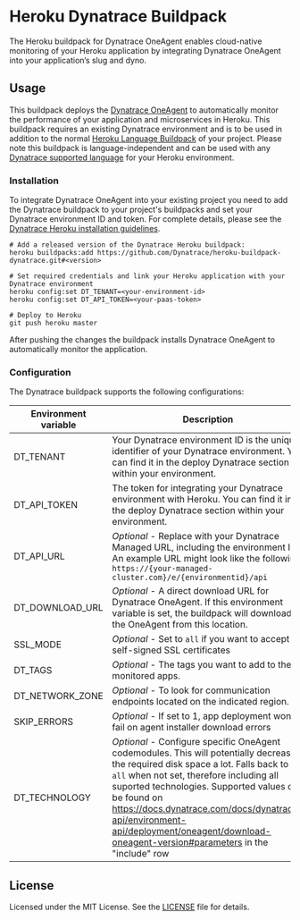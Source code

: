 # Heroku Dynatrace Buildpack

The Heroku buildpack for Dynatrace OneAgent enables cloud-native monitoring of your Heroku application by integrating Dynatrace OneAgent into your application’s slug and dyno.

## Usage

This buildpack deploys the [Dynatrace OneAgent] to automatically monitor the performance of your application and microservices in Heroku. This buildpack requires an existing Dynatrace environment and is to be used in addition to the normal [Heroku Language Buildpack] of your project. Please note this buildpack is language-independent and can be used with any [Dynatrace supported language](https://www.dynatrace.com/support/help/technology-support#applications-services-and-databases) for your Heroku environment.

### Installation

To integrate Dynatrace OneAgent into your existing project you need to add the Dynatrace buildpack to your project's buildpacks and set your Dynatrace environment ID and token. For complete details, please see the [Dynatrace Heroku installation guidelines](https://www.dynatrace.com/support/help/how-to-use-dynatrace/infrastructure-monitoring/cloud-platform-monitoring/heroku-monitoring).

```shell
# Add a released version of the Dynatrace Heroku buildpack:
heroku buildpacks:add https://github.com/Dynatrace/heroku-buildpack-dynatrace.git#<version>

# Set required credentials and link your Heroku application with your Dynatrace environment
heroku config:set DT_TENANT=<your-environment-id>
heroku config:set DT_API_TOKEN=<your-paas-token>

# Deploy to Heroku
git push heroku master
```

After pushing the changes the buildpack installs Dynatrace OneAgent to automatically monitor the application.

### Configuration

The Dynatrace buildpack supports the following configurations:

| Environment variable | Description|
| --- | --- |
| DT_TENANT | Your Dynatrace environment ID is the unique identifier of your Dynatrace environment. You can find it in the deploy Dynatrace section within your environment. |
| DT_API_TOKEN | The token for integrating your Dynatrace environment with Heroku. You can find it in the deploy Dynatrace section within your environment. |
| DT_API_URL | *Optional* - Replace with your Dynatrace Managed URL, including the environment ID. An example URL might look like the following `https://{your-managed-cluster.com}/e/{environmentid}/api` |
| DT_DOWNLOAD_URL | *Optional* - A direct download URL for Dynatrace OneAgent. If this environment variable is set, the buildpack will download the OneAgent from this location. |
| SSL_MODE | *Optional* - Set to `all` if you want to accept all self-signed SSL certificates |
| DT_TAGS | *Optional* - The tags you want to add to the monitored apps. |
| DT_NETWORK_ZONE | *Optional* - To look for communication endpoints located on the indicated region. |
| SKIP_ERRORS | *Optional* - If set to 1, app deployment won't fail on agent installer download errors |
| DT_TECHNOLOGY | *Optional* - Configure specific OneAgent codemodules. This will potentially decrease the required disk space a lot. Falls back to `all` when not set, therefore including all suported technologies. Supported values can be found on https://docs.dynatrace.com/docs/dynatrace-api/environment-api/deployment/oneagent/download-oneagent-version#parameters in the "include" row |


## License

Licensed under the MIT License. See the [LICENSE] file for details.

[Dynatrace OneAgent]: https://www.dynatrace.com/support/help/setup-and-configuration/dynatrace-oneagent
[Heroku Language Buildpack]: https://devcenter.heroku.com/articles/buildpacks#default-buildpacks
[LICENSE]: https://github.com/dynatrace/heroku-buildpack-dynatrace/blob/master/LICENSE
